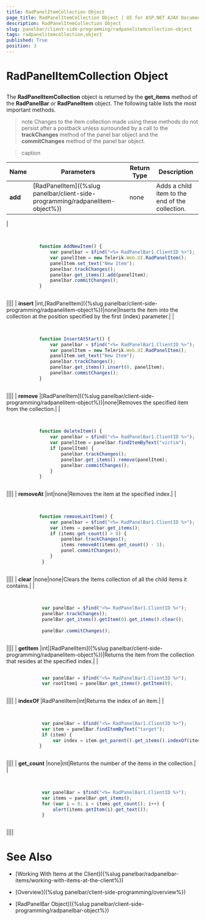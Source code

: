 ```yaml
---
title: RadPanelItemCollection Object
page_title: RadPanelItemCollection Object | UI for ASP.NET AJAX Documentation
description: RadPanelItemCollection Object
slug: panelbar/client-side-programming/radpanelitemcollection-object
tags: radpanelitemcollection,object
published: True
position: 3
---
```


# RadPanelItemCollection Object



## 

The __RadPanelItemCollection__ object is returned by the __get_items__ method of the __RadPanelBar__ or __RadPanelItem__ object. The following table lists the most important methods.

>note Changes to the item collection made using these methods do not persist after a postback unless surrounded by a call to the __trackChanges__ method of the panel bar object and the __commitChanges__ method of the panel bar object.
>



>caption  

|  __Name__  |  __Parameters__  |  __Return Type__  |  __Description__  |
| ------ | ------ | ------ | ------ |
| __add__ |[RadPanelItem]({%slug panelbar/client-side-programming/radpanelitem-object%})|none|Adds a child item to the end of the collection.|
|

````JavaScript
	
	
	        function AddNewItem() {
	            var panelbar = $find("<%= RadPanelBar1.ClientID %>");
	            var panelItem = new Telerik.Web.UI.RadPanelItem();
	            panelItem.set_text("New Item");
	            panelbar.trackChanges();
	            panelbar.get_items().add(panelItem); 
	            panelbar.commitChanges();
	        }
	
````

||||
| __insert__ |int,[RadPanelItem]({%slug panelbar/client-side-programming/radpanelitem-object%})|none|Inserts the item into the collection at the position specified by the first (index) parameter.|
|

````JavaScript
	
	
	        function InsertAtStart() {
	            var panelbar = $find("<%= RadPanelBar1.ClientID %>");
	            var panelItem = new Telerik.Web.UI.RadPanelItem();
	            panelItem.set_text("New Item");
	            panelbar.trackChanges();
	            panelbar.get_items().insert(0, panelItem); 
	            panelbar.commitChanges();
	        }
	
````

||||
| __remove__ |[RadPanelItem]({%slug panelbar/client-side-programming/radpanelitem-object%})|none|Removes the specified item from the collection.|
|

````JavaScript
	
	
	        function deleteItem() {
	            var panelbar = $find("<%= RadPanelBar1.ClientID %>");
	            var panelItem = panelbar.findItemByText("victim");
	            if (panelItem) {
	                panelbar.trackChanges();
	                panelbar.get_items().remove(panelItem);
	                panelbar.commitChanges(); 
	            }
	        }
	
````

||||
| __removeAt__ |int|none|Removes the item at the specified index.|
|

````JavaScript
	
	
	        function removeLastItem() {
	            var panelbar = $find("<%= RadPanelBar1.ClientID %>");
	            var items = panelbar.get_items();
	            if (items.get_count() > 0) {
	                panelbar.trackChanges();
	                items.removeAt(items.get_count() - 1);
	                panel.commitChanges();
	            } 
	         }
	
````

||||
| __clear__ |none|none|Clears the Items collection of all the child items it contains.|
|

````JavaScript
	
	
	         var panelBar = $find("<%= RadPanelBar1.ClientID %>");
	         panelBar.trackChanges();
	         panelBar.get_items().getItem(0).get_items().clear(); 
	         
	         panelBar.commitChanges();
	
````

||||
| __getItem__ |int|[RadPanelItem]({%slug panelbar/client-side-programming/radpanelitem-object%})|Returns the item from the collection that resides at the specified index.|
|

````JavaScript
	
	         var panelBar = $find("<%= RadPanelBar1.ClientID %>");
	         var rootItem1 = panelBar.get_items().getItem(0);
	
````

||||
| __indexOf__ |RadPanelItem|int|Returns the index of an item.|
|

````JavaScript
	
	
	         var panelBar = $find("<%= RadPanelBar1.ClientID %>");
	         var item = panelBar.findItemByText("target");
	         if (item) {
	             var index = item.get_parent().get_items().indexOf(item); 
	        }
	
````

||||
| __get_count__ |none|int|Returns the number of the items in the collection.|
|

````JavaScript
	
	
	         var panelBar = $find("<%= RadPanelBar1.ClientID %>");
	         var items = panelBar.get_items();
	         for (var i = 0; i < items.get_count(); i++) {
	             alert(items.getItem(i).get_text());
	         }
	
````

||||

# See Also

 * [Working With Items at the Client]({%slug panelbar/radpanelbar-items/working-with-items-at-the-client%})

 * [Overview]({%slug panelbar/client-side-programming/overview%})

 * [RadPanelBar Object]({%slug panelbar/client-side-programming/radpanelbar-object%})
